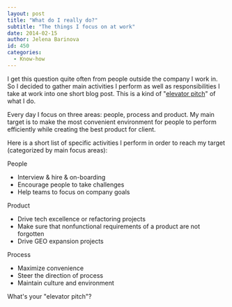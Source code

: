 ```yaml
---
layout: post
title: "What do I really do?"
subtitle: "The things I focus on at work"
date: 2014-02-15
author: Jelena Barinova
id: 450
categories:
  - Know-how
---
```


I get this question quite often from people outside the company I work in. So I decided to gather main activities I perform as well as responsibilities I take at work into one short blog post. This is a kind of "[elevator pitch](http://en.wikipedia.org/wiki/Elevator_pitch)" of what I do.

Every day I focus on three areas: people, process and product. My main target is to make the most convenient environment for people to perform efficiently while creating the best product for client.

Here is a short list of specific activities I perform in order to reach my target (categorized by main focus areas):

People

*   Interview &amp; hire &amp; on-boarding
*   Encourage people to take challenges
*   Help teams to focus on company goals

Product

*   Drive tech excellence or refactoring projects
*   Make sure that nonfunctional requirements of a product are not forgotten
*   Drive GEO expansion projects

Process

*   Maximize convenience
*   Steer the direction of process
*   Maintain culture and environment

What's your "elevator pitch"?